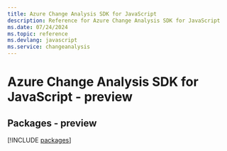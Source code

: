 ```yaml
---
title: Azure Change Analysis SDK for JavaScript
description: Reference for Azure Change Analysis SDK for JavaScript
ms.date: 07/24/2024
ms.topic: reference
ms.devlang: javascript
ms.service: changeanalysis
---
```

# Azure Change Analysis SDK for JavaScript - preview
## Packages - preview
[!INCLUDE [packages](change-analysis-index.md)]